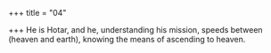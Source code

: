 +++
title = "04"

+++
He is Hotar, and he, understanding his mission, speeds between (heaven  and earth),
knowing the means of ascending to heaven.